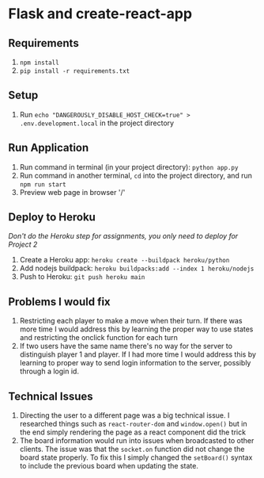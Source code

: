# Flask and create-react-app

## Requirements
1. `npm install`
2. `pip install -r requirements.txt`

## Setup
1. Run `echo "DANGEROUSLY_DISABLE_HOST_CHECK=true" > .env.development.local` in the project directory

## Run Application
1. Run command in terminal (in your project directory): `python app.py`
2. Run command in another terminal, `cd` into the project directory, and run `npm run start`
3. Preview web page in browser '/'

## Deploy to Heroku
*Don't do the Heroku step for assignments, you only need to deploy for Project 2*
1. Create a Heroku app: `heroku create --buildpack heroku/python`
2. Add nodejs buildpack: `heroku buildpacks:add --index 1 heroku/nodejs`
3. Push to Heroku: `git push heroku main`

## Problems I would fix 
1. Restricting each player to make a move when their turn. If there was more time I would 
address this by learning the proper way to use states and restricting the onclick function for each turn
2. If two users have the same name there's no way for the server to distinguish player 1 and player.
If I had more time I would address this by learning to proper way to send login information to the
server, possibly through a login id.

## Technical Issues
1. Directing the user to a different page was a big technical issue. I researched things such as `react-router-dom`
and `window.open()` but in the end simply rendering the page as a react component did the trick
2. The board information would run into issues when broadcasted to other clients. The issue was that the `socket.on`
function did not change the board state properly. To fix this I simply changed the `setBoard()` syntax to include the
previous board when updating the state.